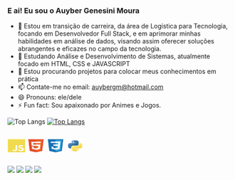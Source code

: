 ### E ai! Eu sou o Auyber Genesini Moura

- 🔭 Estou em transição de carreira, da área de Logística para Tecnologia, focando em Desenvolvedor Full Stack, e em aprimorar minhas habilidades em análise de dados, visando assim oferecer soluções abrangentes e eficazes no campo da tecnologia.
- 🌱 Estudando Análise e Desenvolvimento de Sistemas, atualmente focado em HTML, CSS e JAVASCRIPT
- 👯 Estou procurando projetos para colocar meus conhecimentos em prática
- 📫 Contate-me no email: auybergm@hotmail.com
- 😄 Pronouns: ele/dele
- ⚡ Fun fact: Sou apaixonado por Animes e Jogos.


![Top Langs](https://github-readme-stats.vercel.app/api?username=auyber&hide=contribs,prs&show_icons=true&theme=tokyonight)
[![Top Langs](https://github-readme-stats.vercel.app/api/top-langs/?username=auyber)](https://github.com/auyber/github-readme-stats)

<div style="display: inline_block"><br>
  <img align="center" alt="Auyber-Js" height="30" width="40" src="https://raw.githubusercontent.com/devicons/devicon/master/icons/javascript/javascript-plain.svg">
   <img align="center" alt="Auyber-HTML" height="30" width="40" src="https://raw.githubusercontent.com/devicons/devicon/master/icons/html5/html5-original.svg">
  <img align="center" alt="Auyber-CSS" height="30" width="40" src="https://raw.githubusercontent.com/devicons/devicon/master/icons/css3/css3-original.svg">
  <img align="center" alt="Auyber-Python" height="30" width="40" src="https://raw.githubusercontent.com/devicons/devicon/master/icons/python/python-original.svg">

  ##

  <div>
    <a href="https://www.instagram.com/auyber/" target="_blank"><img src="https://img.shields.io/badge/-Instagram-%23E4405F?style=for-the-badge&logo=instagram&logoColor=white" target="_blank"></a>
    <a href="https://discord.gg/E526qfAz" target="_blank"><img src="https://img.shields.io/badge/Discord-7289DA?style=for-the-badge&logo=discord&logoColor=white" target="_blank"></a>
    <a href = "mailto:auybergm@hotmail.com"><img src="https://img.shields.io/badge/Microsoft_Outlook-0078D4?style=for-the-badge&logo=microsoft-outlook&logoColor=white" target="_blank"></a>
    <a href="https://www.linkedin.com/in/auyber-genesini-moura-58b258144/" target="_blank"><img src="https://img.shields.io/badge/-LinkedIn-%230077B5?style=for-the-badge&logo=linkedin&logoColor=white" target="_blank"></a>        
  </div>
  
